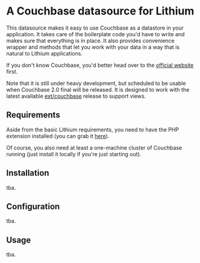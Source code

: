 A Couchbase datasource for Lithium
==================================

This datasource makes it easy to use Couchbase as a datastore in your application. It takes care of the boilerplate code you'd have to write and makes sure that everything is in place. It also provides convenience wrapper and methods that let you work with your data in a way that is natural to Lithium applications.

If you don't know Couchbase, you'd better head over to the [official website](http://couchbase.com) first.

Note that it is still under heavy development, but scheduled to be usable when Couchbase 2.0 final will be released. It is designed to work with the latest available [ext/couchbase](http://couchbase.com/develop/php/next) release to support views.

Requirements
------------
Aside from the basic Lithium requirements, you need to have the PHP extension installed (you can grab it [here](http://couchbase.com/develop/php/next)).

Of course, you also need at least a one-machine cluster of Couchbase running (just install it locally if you're just starting out).

Installation
------------
tba.

Configuration
-------------
tba.

Usage
-----
tba.